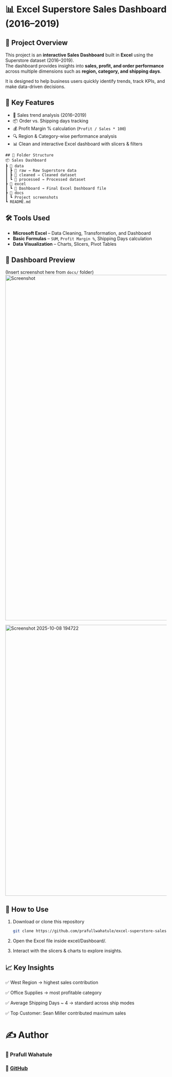 # 📊 Excel Superstore Sales Dashboard (2016–2019)

## 📌 Project Overview
This project is an **interactive Sales Dashboard** built in **Excel** using the Superstore dataset (2016–2019).  
The dashboard provides insights into **sales, profit, and order performance** across multiple dimensions such as **region, category, and shipping days**.  

It is designed to help business users quickly identify trends, track KPIs, and make data-driven decisions.


## 🎯 Key Features
- 📅 Sales trend analysis (2016–2019)  
- 📦 Order vs. Shipping days tracking  
- 💰 Profit Margin % calculation (`Profit / Sales * 100`)  
- 🔍 Region & Category-wise performance analysis  
- 📊 Clean and interactive Excel dashboard with slicers & filters  

```
## 📂 Folder Structure
📦 Sales Dashboard
┣ 📂 data
┃ ┣ 📂 raw → Raw Superstore data
┃ ┣ 📂 cleaned → Cleaned dataset
┃ ┗ 📂 processed → Processed dataset
┣ 📂 excel
┃ ┗ 📂 Dashboard → Final Excel Dashboard file
┣ 📂 docs
┃ ┗ Project screenshots
┗ README.md
```


## 🛠️ Tools Used
- **Microsoft Excel** – Data Cleaning, Transformation, and Dashboard  
- **Basic Formulas** – `SUM`, `Profit Margin %`, Shipping Days calculation  
- **Data Visualization** – Charts, Slicers, Pivot Tables  


## 📸 Dashboard Preview
(Insert screenshot here from `docs/` folder)
<img width="1920" height="1080" alt="Screenshot" src="https://github.com/user-attachments/assets/75d2fbee-931c-45a2-ad85-9fe9f312524e" />


<img width="1575" height="847" alt="Screenshot 2025-10-08 194722" src="https://github.com/user-attachments/assets/ea45e146-03b5-4fec-8322-45b6f1493cf6" />


## 🚀 How to Use
1. Download or clone this repository  
   ```bash
   git clone https://github.com/prafullwahatule/excel-superstore-sales-dashboard.git
   ```
2. Open the Excel file inside excel/Dashboard/.

3. Interact with the slicers & charts to explore insights.

## 📈 Key Insights

✅ West Region → highest sales contribution

✅ Office Supplies → most profitable category

✅ Average Shipping Days ~ 4 → standard across ship modes

✅ Top Customer: Sean Miller contributed maximum sales

# ✍️ Author

### 👤 Prafull Wahatule
### 🔗 [GitHub](https://github.com/prafullwahatule)
